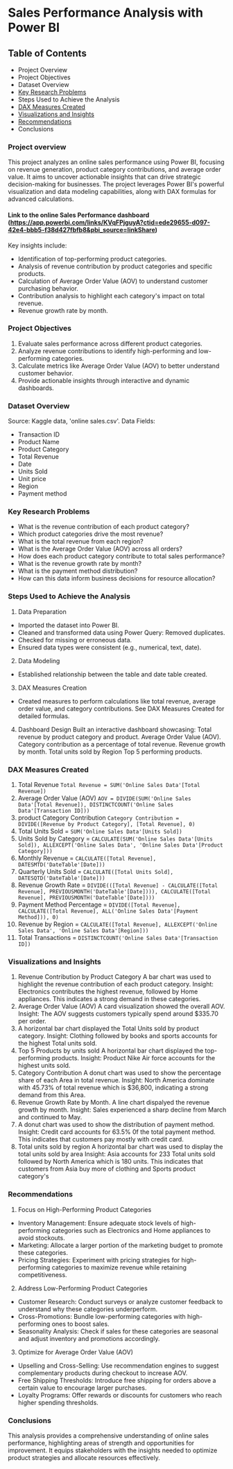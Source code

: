 # Sales Performance Analysis with Power BI

## Table of Contents
- Project Overview
- Project Objectives
- Dataset Overview
- [Key Research Problems](#key-research-problems)
- Steps Used to Achieve the Analysis
- [DAX Measures Created](#dax-measures-created)
- [Visualizations and Insights](#visualizations-and-insights)
- [Recommendations](#recommendations)
- Conclusions

### Project overview
This project analyzes an online sales performance using Power BI, focusing on revenue generation, product category contributions, and average order value. It aims to uncover actionable insights that can drive strategic decision-making for businesses. The project leverages Power BI's powerful visualization and data modeling capabilities, along with DAX formulas for advanced calculations.


#### Link to the online Sales Performance dashboard (https://app.powerbi.com/links/KVqFPjguyA?ctid=ede29655-d097-42e4-bbb5-f38d427fbfb8&pbi_source=linkShare)

Key insights include:

- Identification of top-performing product categories.
- Analysis of revenue contribution by product categories and specific products.
- Calculation of Average Order Value (AOV) to understand customer purchasing behavior.
- Contribution analysis to highlight each category's impact on total revenue.
- Revenue growth rate by month.
### Project Objectives
1. Evaluate sales performance across different product categories.
2. Analyze revenue contributions to identify high-performing and low-performing categories.
3. Calculate metrics like Average Order Value (AOV) to better understand customer behavior.
4. Provide actionable insights through interactive and dynamic dashboards.

### Dataset Overview
Source: Kaggle data, 'online sales.csv'.
Data Fields:
- Transaction ID
- Product Name
- Product Category
- Total Revenue
- Date
- Units Sold
- Unit price
- Region
- Payment method

### Key Research Problems
- What is the revenue contribution of each product category?
- Which product categories drive the most revenue?
- What is the total revenue from each region?
- What is the Average Order Value (AOV) across all orders?
- How does each product category contribute to total sales performance?
- What is the revenue growth rate by month?
- What is the payment method distribution?
- How can this data inform business decisions for resource allocation?

### Steps Used to Achieve the Analysis
1. Data Preparation
- Imported the dataset into Power BI.
- Cleaned and transformed data using Power Query:
Removed duplicates.
- Checked for missing or erroneous data.
- Ensured data types were consistent (e.g., numerical, text, date).
2. Data Modeling
- Established relationship between the table and date table created.
3. DAX Measures Creation
- Created measures to perform calculations like total revenue, average order value, and category contributions. See DAX Measures Created for detailed formulas.
4. Dashboard Design
Built an interactive dashboard showcasing:
Total revenue by product category and product.
Average Order Value (AOV).
Category contribution as a percentage of total revenue.
Revenue growth by month.
Total units sold by Region
Top 5 performing products.
  
### DAX Measures Created
1. Total Revenue
`Total Revenue = SUM('Online Sales Data'[Total Revenue])`
3. Average Order Value (AOV)
`AOV = DIVIDE(SUM('Online Sales Data'[Total Revenue]), DISTINCTCOUNT('Online Sales Data'[Transaction ID]))`
4. product Category Contribution
`Category Contribution = DIVIDE([Revenue by Product Category], [Total Revenue], 0)`
5. Total Units Sold = `SUM('Online Sales Data'[Units Sold])`
6. Units Sold by Category = `CALCULATE(SUM('Online Sales Data'[Units Sold]), ALLEXCEPT('Online Sales Data', 'Online Sales Data'[Product Category]))`
7. Monthly Revenue = `CALCULATE([Total Revenue], DATESMTD('DateTable'[Date]))`
8. Quarterly Units Sold = `CALCULATE([Total Units Sold], DATESQTD('DateTable'[Date]))`
9. Revenue Growth Rate = `DIVIDE(([Total Revenue] - CALCULATE([Total Revenue], PREVIOUSMONTH('DateTable'[Date]))), CALCULATE([Total Revenue], PREVIOUSMONTH('DateTable'[Date])))`
10. Payment Method Percentage = `DIVIDE([Total Revenue], CALCULATE([Total Revenue], ALL('Online Sales Data'[Payment Method])), 0)`
11. Revenue by Region = `CALCULATE([Total Revenue], ALLEXCEPT('Online Sales Data', 'Online Sales Data'[Region]))`
12. Total Transactions = `DISTINCTCOUNT('Online Sales Data'[Transaction ID])`

### Visualizations and Insights
1. Revenue Contribution by Product Category
A bar chart was used to highlight the revenue contribution of each product category.
Insight: Electronics contributes the highest revenue, followed by Home appliances. This indicates a strong demand in these categories.
2. Average Order Value (AOV)
A card visualization showed the overall AOV.
Insight: The AOV suggests customers typically spend around $335.70 per order.
3. A horizontal bar chart displayed the Total Units sold by product category.
Insight: Clothing followed by books and sports accounts for the highest Total units sold.
4. Top 5 Products by units sold
A horizontal bar chart displayed the top-performing products.
Insight: Product Nike Air force accounts for the highest units sold.
5. Category Contribution
A donut chart was used to show the percentage share of each Area in total revenue.
Insight: North America dominate with 45.73% of total revenue which is $36,800, indicating a strong demand from this Area.
6. Revenue Growth Rate by Month.
A line chart dispalyed the revenue growth by month.
Insight: Sales experienced a sharp decline from March and continued to May.
7. A donut chart was used to show the distribution of payment method.
Insight: Credit card accounts for 63.5% 0f the total payment method. This indicates that customers pay mostly with credit card.
8. Total units sold by region
A horizontal bar chart was used to display the total units sold by area
Insight: Asia accounts for 233 Total units sold followed by North America which is 180 units.
This indicates that customers from Asia buy more of clothing and Sports product category's

### Recommendations
1. Focus on High-Performing Product Categories
- Inventory Management: Ensure adequate stock levels of high-performing categories such as Electronics and Home appliances to avoid stockouts.
- Marketing: Allocate a larger portion of the marketing budget to promote these categories.
- Pricing Strategies: Experiment with pricing strategies for high-performing categories to maximize revenue while retaining competitiveness.
2. Address Low-Performing Product Categories
- Customer Research: Conduct surveys or analyze customer feedback to understand why these categories underperform.
- Cross-Promotions: Bundle low-performing categories with high-performing ones to boost sales.
- Seasonality Analysis: Check if sales for these categories are seasonal and adjust inventory and promotions accordingly.
3. Optimize for Average Order Value (AOV)
- Upselling and Cross-Selling: Use recommendation engines to suggest complementary products during checkout to increase AOV.
- Free Shipping Thresholds: Introduce free shipping for orders above a certain value to encourage larger purchases.
- Loyalty Programs: Offer rewards or discounts for customers who reach higher spending thresholds.

### Conclusions
This analysis provides a comprehensive understanding of online sales performance, highlighting areas of strength and opportunities for improvement. 
It equips stakeholders with the insights needed to optimize product strategies and allocate resources effectively.




